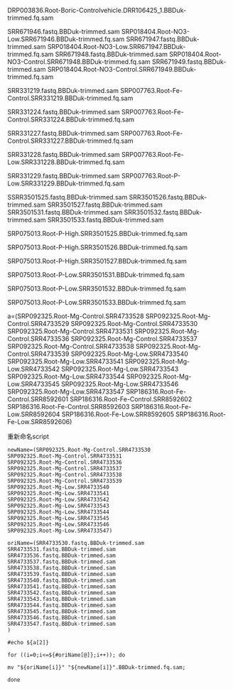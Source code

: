 DRP003836.Root-Boric-Controlvehicle.DRR106425_1.BBDuk-trimmed.fq.sam

SRR671946.fastq.BBDuk-trimmed.sam SRP018404.Root-NO3-Low.SRR671946.BBDuk-trimmed.fq.sam
SRR671947.fastq.BBDuk-trimmed.sam SRP018404.Root-NO3-Low.SRR671947.BBDuk-trimmed.fq.sam
SRR671948.fastq.BBDuk-trimmed.sam SRP018404.Root-NO3-Control.SRR671948.BBDuk-trimmed.fq.sam	
SRR671949.fastq.BBDuk-trimmed.sam SRP018404.Root-NO3-Control.SRR671949.BBDuk-trimmed.fq.sam




SRR331219.fastq.BBDuk-trimmed.sam
SRP007763.Root-Fe-Control.SRR331219.BBDuk-trimmed.fq.sam

SRR331224.fastq.BBDuk-trimmed.sam
SRP007763.Root-Fe-Control.SRR331224.BBDuk-trimmed.fq.sam

SRR331227.fastq.BBDuk-trimmed.sam
SRP007763.Root-Fe-Control.SRR331227.BBDuk-trimmed.fq.sam

SRR331228.fastq.BBDuk-trimmed.sam
SRP007763.Root-Fe-Low.SRR331228.BBDuk-trimmed.fq.sam

 SRR331229.fastq.BBDuk-trimmed.sam
SRP007763.Root-P-Low.SRR331229.BBDuk-trimmed.fq.sam




SSRR3501525.fastq.BBDuk-trimmed.sam
SRR3501526.fastq.BBDuk-trimmed.sam
SRR3501527.fastq.BBDuk-trimmed.sam
SRR3501531.fastq.BBDuk-trimmed.sam
SRR3501532.fastq.BBDuk-trimmed.sam
SRR3501533.fastq.BBDuk-trimmed.sam

SRP075013.Root-P-High.SRR3501525.BBDuk-trimmed.fq.sam

SRP075013.Root-P-High.SRR3501526.BBDuk-trimmed.fq.sam

SRP075013.Root-P-High.SRR3501527.BBDuk-trimmed.fq.sam

SRP075013.Root-P-Low.SRR3501531.BBDuk-trimmed.fq.sam

SRP075013.Root-P-Low.SRR3501532.BBDuk-trimmed.fq.sam

SRP075013.Root-P-Low.SRR3501533.BBDuk-trimmed.fq.sam



a=(SRP092325.Root-Mg-Control.SRR4733528
SRP092325.Root-Mg-Control.SRR4733529
SRP092325.Root-Mg-Control.SRR4733530
SRP092325.Root-Mg-Control.SRR4733531
SRP092325.Root-Mg-Control.SRR4733536
SRP092325.Root-Mg-Control.SRR4733537
SRP092325.Root-Mg-Control.SRR4733538
SRP092325.Root-Mg-Control.SRR4733539
SRP092325.Root-Mg-Low.SRR4733540
SRP092325.Root-Mg-Low.SRR4733541
SRP092325.Root-Mg-Low.SRR4733542
SRP092325.Root-Mg-Low.SRR4733543
SRP092325.Root-Mg-Low.SRR4733544
SRP092325.Root-Mg-Low.SRR4733545
SRP092325.Root-Mg-Low.SRR4733546
SRP092325.Root-Mg-Low.SRR4733547
SRP186316.Root-Fe-Control.SRR8592601
SRP186316.Root-Fe-Control.SRR8592602
SRP186316.Root-Fe-Control.SRR8592603
SRP186316.Root-Fe-Low.SRR8592604
SRP186316.Root-Fe-Low.SRR8592605
SRP186316.Root-Fe-Low.SRR8592606)


重新命名script
```bash=
newName=(SRP092325.Root-Mg-Control.SRR4733530
SRP092325.Root-Mg-Control.SRR4733531
SRP092325.Root-Mg-Control.SRR4733536
SRP092325.Root-Mg-Control.SRR4733537
SRP092325.Root-Mg-Control.SRR4733538
SRP092325.Root-Mg-Control.SRR4733539
SRP092325.Root-Mg-Low.SRR4733540
SRP092325.Root-Mg-Low.SRR4733541
SRP092325.Root-Mg-Low.SRR4733542
SRP092325.Root-Mg-Low.SRR4733543
SRP092325.Root-Mg-Low.SRR4733544
SRP092325.Root-Mg-Low.SRR4733545
SRP092325.Root-Mg-Low.SRR4733546
SRP092325.Root-Mg-Low.SRR4733547)

oriName=(SRR4733530.fastq.BBDuk-trimmed.sam
SRR4733531.fastq.BBDuk-trimmed.sam
SRR4733536.fastq.BBDuk-trimmed.sam
SRR4733537.fastq.BBDuk-trimmed.sam
SRR4733538.fastq.BBDuk-trimmed.sam
SRR4733539.fastq.BBDuk-trimmed.sam
SRR4733540.fastq.BBDuk-trimmed.sam
SRR4733541.fastq.BBDuk-trimmed.sam
SRR4733542.fastq.BBDuk-trimmed.sam
SRR4733543.fastq.BBDuk-trimmed.sam
SRR4733544.fastq.BBDuk-trimmed.sam
SRR4733545.fastq.BBDuk-trimmed.sam
SRR4733546.fastq.BBDuk-trimmed.sam
SRR4733547.fastq.BBDuk-trimmed.sam
)

#echo ${a[2]}

for ((i=0;i<=${#oriName[@]};i++)); do

mv "${oriName[i]}" "${newName[i]}".BBDuk-trimmed.fq.sam;

done


```